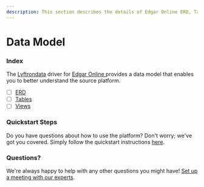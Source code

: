```yaml
---
description: This section describes the details of Edgar Online ERD, Tables, and Views.
---
```


# Data Model

### Index

The  [Lyftrondata](https://www.lyftrondata.com/) driver for [Edgar Online](https://www.lyftrondata.com/integration/edgar-online/)[ ](https://www.lyftrondata.com/integration/edgar-online/)provides a data model that enables you to better understand the source platform.

* [ ] [ERD](../../../commerce-analytics/edgar-online/data-model/erd.md)
* [ ] [Tables](../../../commerce-analytics/edgar-online/data-model/tables.md)
* [ ] [Views](../../../commerce-analytics/edgar-online/data-model/views.md)

### Quickstart Steps

Do you have questions about how to use the platform? Don't worry; we've got you covered. Simply follow the quickstart instructions [here](../../../../quickstart-steps.md).

### Questions? <a href="#questions" id="questions"></a>

We're always happy to help with any other questions you might have! [Set up a meeting with our experts](https://www.lyftrondata.com/book-a-meeting/).

